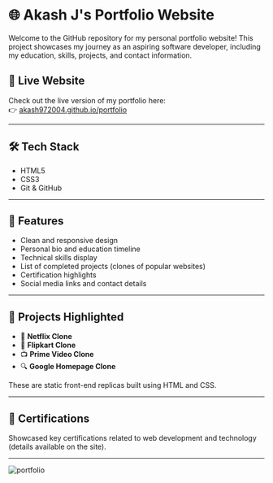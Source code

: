 # 🌐 Akash J's Portfolio Website

Welcome to the GitHub repository for my personal portfolio website! This project showcases my journey as an aspiring software developer, including my education, skills, projects, and contact information.

## 🚀 Live Website

Check out the live version of my portfolio here:  
👉 [akash972004.github.io/portfolio](https://akash972004.github.io/portfolio/)

---

## 🛠️ Tech Stack

- HTML5
- CSS3
- Git & GitHub

---

## 📁 Features

- Clean and responsive design
- Personal bio and education timeline
- Technical skills display
- List of completed projects (clones of popular websites)
- Certification highlights
- Social media links and contact details

---

## 📌 Projects Highlighted

- 🎥 **Netflix Clone**
- 🛒 **Flipkart Clone**
- 📺 **Prime Video Clone**
- 🔍 **Google Homepage Clone**

These are static front-end replicas built using HTML and CSS.

---

## 📜 Certifications

Showcased key certifications related to web development and technology (details available on the site).

---
![portfolio](https://github.com/user-attachments/assets/e8c7d5e9-e762-41c2-84dd-bfb4b1a8aa81)
